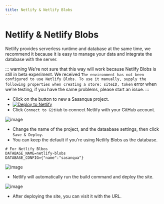 ```yaml
---
title: Netlify & Netlify Blobs
---
```


# Netlify & Netlify Blobs

Netlify provides serverless runtime and database at the same time, we recommend it because it is easy to manage your data and integrate the database with the server.

::: warning
We're not sure that this way will work because Netlify Blobs is still in beta experiment.
We received `The environment has not been configured to use Netlify Blobs. To use it manually, supply the following properties when creating a store: siteID, token` error when we're testing, if you have the same problems, please start an issue.
:::

<!--
- New a token https://app.netlify.com/user/applications#personal-access-tokens
- ![image](https://github.com/ocoke/sasanqua/assets/71591824/5e0e73f3-920e-4063-89e3-450cfd9fce30)
- ![image](https://github.com/ocoke/sasanqua/assets/71591824/d77f569d-559d-403f-b6d3-4eae043e53a2)
-->

- Click on the button to new a Sasanqua project.
- [![Deploy to Netlify](https://www.netlify.com/img/deploy/button.svg)](https://app.netlify.com/start/deploy?repository=https://github.com/ocoke/sasanqua#DATABASE_NAME=netlify-blobs&DATABASE_CONFIG={})
- Click `Connect to GitHub` to connect Netlify with your GitHub account.

![image](https://github.com/ocoke/sasanqua/assets/71591824/1cf082fb-99f9-4363-a599-775efb7d3d51)

- Change the name of the project, and the dataabase settings, then click `Save & Deploy`.
- You can keep the default if you're using Netlify Blobs as the database.

```env
# For Netlify Blbos
DATABASE_NAME=netlify-blobs
DATABASE_CONFIG={"name":"sasanqua"}
```

![image](https://github.com/ocoke/sasanqua/assets/71591824/f81cc51c-3a49-4c76-b494-92bb2e2e668f)

- Netlify will automatically run the build command and deploy the site.

![image](https://github.com/ocoke/sasanqua/assets/71591824/f9947258-8006-481f-82ae-b1c529854f60)

- After deploying the site, you can visit it with the URL.
